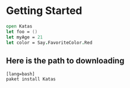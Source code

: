 # Getting Started

```fsharp
open Katas
let foo = ()
let myAge = 21
let color = Say.FavoriteColor.Red
```

## Here is the path to downloading

    [lang=bash]
    paket install Katas



